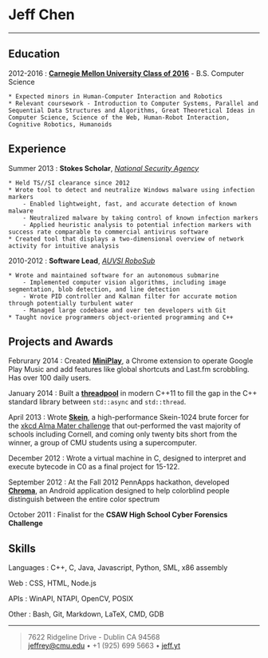 Jeff Chen
=========================

----

Education
--------------------

2012-2016
:   **[Carnegie Mellon University Class of 2016](http://cmu.edu)** - B.S. Computer Science

    * Expected minors in Human-Computer Interaction and Robotics
    * Relevant coursework - Introduction to Computer Systems, Parallel and Sequential Data Structures and Algorithms, Great Theoretical Ideas in Computer Science, Science of the Web, Human-Robot Interaction, Cognitive Robotics, Humanoids

Experience
--------------------

Summer 2013
:   **Stokes Scholar**, *[National Security Agency](https://nsa.gov/)*

    * Held TS//SI clearance since 2012
    * Wrote tool to detect and neutralize Windows malware using infection markers
        - Enabled lightweight, fast, and accurate detection of known malware
        - Neutralized malware by taking control of known infection markers
        - Applied heuristic analysis to potential infection markers with success rate comparable to commercial antivirus software
    * Created tool that displays a two-dimensional overview of network activity for intuitive analysis

2010-2012
:   **Software Lead**, *[AUVSI RoboSub](http://avbotz.com/)*

    * Wrote and maintained software for an autonomous submarine
        - Implemented computer vision algorithms, including image segmentation, blob detection, and line detection
        - Wrote PID controller and Kalman filter for accurate motion through potentially turbulent water
        - Managed large codebase and over ten developers with Git
    * Taught novice programmers object-oriented programming and C++


Projects and Awards
----------------------------------

Februrary 2014
:   Created **[MiniPlay](https://github.com/iambald/MiniPlay)**, a Chrome extension to operate Google Play Music and add features like global shortcuts and Last.fm scrobbling. Has over 100 daily users.

January 2014
:   Built a **[threadpool](https://github.com/iambald/threadpool)** in modern C++11 to fill the gap in the C++ standard library between `std::async` and `std::thread`.

April 2013
:   Wrote **[Skein](https://github.com/iambald/Skein)**, a high-performance Skein-1024 brute forcer for the [xkcd Alma Mater challenge](http://xkcd.com/1193) that out-performed the vast majority of schools including Cornell, and coming only twenty bits short from the winner, a group of CMU students using a supercomputer.

December 2012
:   Wrote a virtual machine in C, designed to interpret and execute bytecode in C0 as a final project for 15-122.

September 2012
:   At the Fall 2012 PennApps hackathon, developed **[Chroma](https://github.com/iambald/Chroma)**, an Android application designed to help colorblind people distinguish between the entire color spectrum

October 2011
:   Finalist for the **CSAW High School Cyber Forensics Challenge**


Skills
------------------------

Languages
:   C++, C, Java, Javascript, Python, SML, x86 assembly

Web
:   CSS, HTML, Node.js

APIs
:   WinAPI, NTAPI, OpenCV, POSIX

Other
:   Bash, Git, Markdown, LaTeX, CMD, GDB


----

>  7622 Ridgeline Drive - Dublin CA 94568\
> <jeffrey@cmu.edu> • +1 (925) 699 5663 • [jeff.yt](jeff.yt)